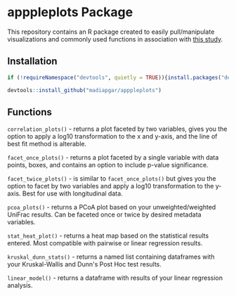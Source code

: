# apppleplots Package

This repository contains an R package created to easily pull/manipulate visualizations and commonly used functions in association with [this study](https://github.com/madiapgar/diet_mouse_cdiff). 

## Installation

```R
if (!requireNamespace("devtools", quietly = TRUE)){install.packages("devtools")}

devtools::install_github("madiapgar/apppleplots")
```

## Functions

`correlation_plots()` - returns a plot faceted by two variables, gives you the option to apply a log10 transformation to the x and y-axis, and the line of best fit method is alterable.

`facet_once_plots()` - returns a plot faceted by a single variable with data points, boxes, and contains an option to include p-value significance.

`facet_twice_plots()` - is similar to `facet_once_plots()` but gives you the option to facet by two variables and apply a log10 transformation to the y-axis. Best for use with longitudinal data.

`pcoa_plots()` - returns a PCoA plot based on your unweighted/weighted UniFrac results. Can be faceted once or twice by desired metadata variables.

`stat_heat_plot()` - returns a heat map based on the statistical results entered. Most compatible with pairwise or linear regression results.

`kruskal_dunn_stats()` - returns a named list containing dataframes with your Kruskal-Wallis and Dunn's Post Hoc test results.

`linear_model()` - returns a dataframe with results of your linear regression analysis.

